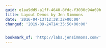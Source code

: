 ```yaml
---
guid: e1aa9dd9-a1ff-4640-8fdc-f3030c94a69b
title: Layout Demos by Jen Simmons
date: '2016-04-13T12:38:32+00:00'
changed: '2019-09-24T14:35:50+00:00'


bookmark_of: 'http://labs.jensimmons.com/'
---
```




